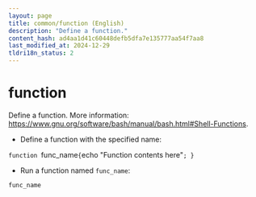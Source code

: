 ```yaml
---
layout: page
title: common/function (English)
description: "Define a function."
content_hash: ad4aa1d41c60448defb5dfa7e135777aa54f7aa8
last_modified_at: 2024-12-29
tldri18n_status: 2
---
```

# function

Define a function.
More information: <https://www.gnu.org/software/bash/manual/bash.html#Shell-Functions>.

- Define a function with the specified name:

`function `<span class="tldr-var badge badge-pill bg-dark-lm bg-white-dm text-white-lm text-dark-dm font-weight-bold">func_name</span>` { `<span class="tldr-var badge badge-pill bg-dark-lm bg-white-dm text-white-lm text-dark-dm font-weight-bold">echo "Function contents here"</span>`; }`

- Run a function named `func_name`:

`func_name`

